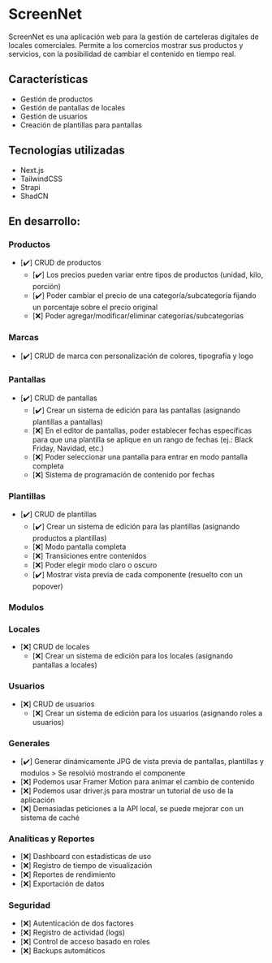 # ScreenNet

ScreenNet es una aplicación web para la gestión de carteleras digitales de locales comerciales.
Permite a los comercios mostrar sus productos y servicios, con la posibilidad de cambiar el contenido en tiempo real.

## Características

- Gestión de productos
- Gestión de pantallas de locales
- Gestión de usuarios
- Creación de plantillas para pantallas

## Tecnologías utilizadas

- Next.js
- TailwindCSS
- Strapi
- ShadCN

## En desarrollo:
### Productos
- [✔️] CRUD de productos
  - [✔️] Los precios pueden variar entre tipos de productos (unidad, kilo, porción)
  - [✔️] Poder cambiar el precio de una categoría/subcategoría fijando un porcentaje sobre el precio original
  - [❌] Poder agregar/modificar/eliminar categorías/subcategorías
  
### Marcas
- [✔️] CRUD de marca con personalización de colores, tipografía y logo

### Pantallas
- [✔️] CRUD de pantallas
  - [✔️] Crear un sistema de edición para las pantallas (asignando plantillas a pantallas)
  - [❌] En el editor de pantallas, poder establecer fechas específicas para que una plantilla se aplique en un rango de fechas (ej.: Black Friday, Navidad, etc.)
  - [❌] Poder seleccionar una pantalla para entrar en modo pantalla completa
  - [❌] Sistema de programación de contenido por fechas
  

### Plantillas
- [✔️] CRUD de plantillas
  - [✔️] Crear un sistema de edición para las plantillas (asignando productos a plantillas)
  - [❌] Modo pantalla completa
  - [❌] Transiciones entre contenidos
  - [❌] Poder elegir modo claro o oscuro
  - [✔️] Mostrar vista previa de cada componente (resuelto con un popover)

### Modulos
 

### Locales
- [❌] CRUD de locales
  - [❌] Crear un sistema de edición para los locales (asignando pantallas a locales)

### Usuarios
- [❌] CRUD de usuarios
  - [❌] Crear un sistema de edición para los usuarios (asignando roles a usuarios)

### Generales
- [✔️] Generar dinámicamente JPG de vista previa de pantallas, plantillas y modulos > Se resolvió mostrando el componente
- [❌] Podemos usar Framer Motion para animar el cambio de contenido
- [❌] Podemos usar driver.js para mostrar un tutorial de uso de la aplicación
- [❌] Demasiadas peticiones a la API local, se puede mejorar con un sistema de caché
  
### Analíticas y Reportes
- [❌] Dashboard con estadísticas de uso
- [❌] Registro de tiempo de visualización
- [❌] Reportes de rendimiento
- [❌] Exportación de datos

### Seguridad
- [❌] Autenticación de dos factores
- [❌] Registro de actividad (logs)
- [❌] Control de acceso basado en roles
- [❌] Backups automáticos
